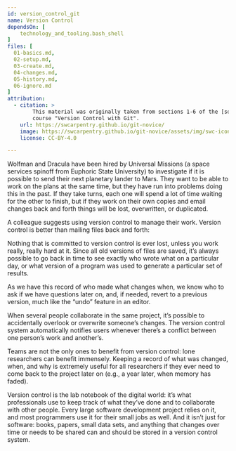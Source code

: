 ```yaml
---
id: version_control_git
name: Version Control
dependsOn: [
    technology_and_tooling.bash_shell
]
files: [
  01-basics.md,
  02-setup.md,
  03-create.md,
  04-changes.md,
  05-history.md,
  06-ignore.md
]
attribution:
  - citation: >
        This material was originally taken from sections 1-6 of the [software carpentries
        course "Version Control with Git".
    url: https://swcarpentry.github.io/git-novice/
    image: https://swcarpentry.github.io/git-novice/assets/img/swc-icon-blue.svg
    license: CC-BY-4.0

---
```




Wolfman and Dracula have been hired by Universal Missions (a space services
spinoff from Euphoric State University) to investigate if it is possible to send
their next planetary lander to Mars. They want to be able to work on the plans
at the same time, but they have run into problems doing this in the past. If
they take turns, each one will spend a lot of time waiting for the other to
finish, but if they work on their own copies and email changes back and forth
things will be lost, overwritten, or duplicated.

A colleague suggests using version control to manage their work. Version control
is better than mailing files back and forth:

Nothing that is committed to version control is ever lost, unless you work
really, really hard at it. Since all old versions of files are saved, it’s
always possible to go back in time to see exactly who wrote what on a particular
day, or what version of a program was used to generate a particular set of
results.

As we have this record of who made what changes when, we know who to ask if we
have questions later on, and, if needed, revert to a previous version, much like
the “undo” feature in an editor.

When several people collaborate in the same project, it’s possible to
accidentally overlook or overwrite someone’s changes. The version control system
automatically notifies users whenever there’s a conflict between one person’s
work and another’s.

Teams are not the only ones to benefit from version control: lone researchers
can benefit immensely. Keeping a record of what was changed, when, and why is
extremely useful for all researchers if they ever need to come back to the
project later on (e.g., a year later, when memory has faded).

Version control is the lab notebook of the digital world: it’s what
professionals use to keep track of what they’ve done and to collaborate with
other people. Every large software development project relies on it, and most
programmers use it for their small jobs as well. And it isn’t just for software:
books, papers, small data sets, and anything that changes over time or needs to
be shared can and should be stored in a version control system.
